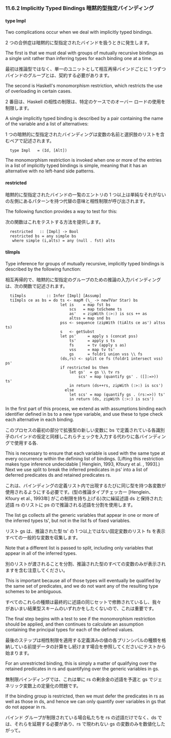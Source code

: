 ### 11.6.2 Implicitly Typed Bindings 暗黙的型指定バインディング

#### type Impl

Two complications occur when we deal with implicitly typed bindings.

2 つの合併症は暗黙的に型指定されたバインドを扱うときに発生します。

The first is that we must deal with groups of mutually recursive bindings as a single unit rather than inferring types for each binding one at a time.

最初は推論型ではなく、単一のユニットとして相互再帰バインドごとに 1 つずつバインドのグループとは、契約する必要があります。

The second is Haskell's monomorphism restriction, which restricts the use of overloading in certain cases.

2 番目は、Haskell の相性の制限は、特定のケースでのオーバー ロードの使用を制限します。

A single implicitly typed binding is described by a pair containing the name of the variable and a list of alternatives:

1 つの暗黙的に型指定されたバインディングは変数の名前と選択肢のリストを含むペアで記述されます。

	  type Impl   = (Id, [Alt])

The monomorphism restriction is invoked when one or more of the entries in a list of implicitly typed bindings is simple, meaning that it has an alternative with no left-hand side patterns.

#### restricted

暗黙的に型指定されたバインドの一覧のエントリの 1 つ以上は単純なそれがないの左側にあるパターンを持つ代替の意味と相性制限が呼び出されます。

The following function provides a way to test for this:

次の関数はこれをテストする方法を提供します。

	  restricted   :: [Impl] -> Bool
	  restricted bs = any simple bs
	   where simple (i,alts) = any (null . fst) alts

#### tiImpls

Type inference for groups of mutually recursive, implicitly typed bindings is described by the following function:

相互再帰的で、暗黙的に型指定のグループのための推論の入力バインディングは、次の関数で記述されます。

	  tiImpls         :: Infer [Impl] [Assump]
	  tiImpls ce as bs = do ts <- mapM (\_ -> newTVar Star) bs
	                        let is    = map fst bs
	                            scs   = map toScheme ts
	                            as'   = zipWith (:>:) is scs ++ as
	                            altss = map snd bs
	                        pss <- sequence (zipWith (tiAlts ce as') altss ts)
	                        s   <- getSubst
	                        let ps'     = apply s (concat pss)
	                            ts'     = apply s ts
	                            fs      = tv (apply s as)
	                            vss     = map tv ts'
	                            gs      = foldr1 union vss \\ fs
	                        (ds,rs) <- split ce fs (foldr1 intersect vss) ps'
	                        if restricted bs then
	                            let gs'  = gs \\ tv rs
	                                scs' = map (quantify gs' . ([]:=>)) ts'
	                            in return (ds++rs, zipWith (:>:) is scs')
	                          else
	                            let scs' = map (quantify gs . (rs:=>)) ts'
	                            in return (ds, zipWith (:>:) is scs')

In the first part of this process, we extend as with assumptions binding each identifier defined in bs to a new type variable, and use these to type check each alternative in each binding.

このプロセスの最初の部分で拡張型の新しい変数に bs で定義されている各識別子のバインドの仮定と同様しこれらチェックを入力する代わりに各バインディングで使用する各.

This is necessary to ensure that each variable is used with the same type at every occurrence within the defining list of bindings. (Lifting this restriction makes type inference undecidable [ Henglein, 1993, Kfoury et al. , 1993].) Next we use split to break the inferred predicates in ps' into a list of deferred predicates ds and retained predicates rs.

これは、バインディングの定義リスト内で出現するたびに同じ型を持つ各変数が使用されるようにする必要です。(型の推論タイプチェッカー [Henglein、Kfoury et al., 1993年] がこの制限を持ち上げる)次に繰延述語 ds と保持された述語 rs のリストに ps ので推論される述語を分割を使用します。

The list gs collects all the generic variables that appear in one or more of the inferred types ts', but not in the list fs of fixed variables.

リスト gs は、推論された型 ts' の 1 つ以上ではない固定変数のリスト fs を表示すべての一般的な変数を収集します。

Note that a different list is passed to split, including only variables that appear in all of the inferred types.

別のリストが渡されることを分割、推論された型のすべての変数のみが表示されますを含む注意してください。

This is important because all of those types will eventually be qualified by the same set of predicates, and we do not want any of the resulting type schemes to be ambiguous.

すべてのこれらの種類は最終的に述語の同じセットで修飾されているし、我々 があいまい結果型スキームのいずれかをしたくないので、これは重要です。

The final step begins with a test to see if the monomorphism restriction should be applied, and then continues to calculate an assumption containing the principal types for each of the defined values.

最後のステップは相性制限を適用する定義済みの値の各プリンシパルの種類を格納している前提データの計算をし続けます場合を参照してくださいにテストから始まります。

For an unrestricted binding, this is simply a matter of qualifying over the retained predicates in rs and quantifying over the generic variables in gs.

無制限バインディングでは、これは単に rs の剰余金の述語を予選と gs でジェネリック変数上の定量化の問題です。

If the binding group is restricted, then we must defer the predicates in rs as well as those in ds, and hence we can only quantify over variables in gs that do not appear in rs.

バインド グループが制限されている場合私たちを rs の述語だけでなく、ds では、それらを延期する必要があり、rs で現われない gs の変数のみを数値化したがって。

